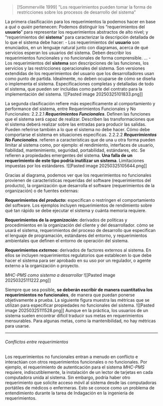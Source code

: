 
> [!Sommerville 1999]
> "Los requerimientos pueden tomar la forma de restricciones sobre los procesos de desarrollo del sistema"

La primera clasificación para los requerimientos la podemos hacer en base a *qué* o *quién* pertenecen:  Podemos distinguir los “requerimientos del **usuario**” para representar los requerimientos abstractos de alto nivel; y “requerimientos del **sistema**” para caracterizar la descripción detallada de lo que el sistema debe hacer:
	- Los requerimientos del **usuario** son enunciados, en un lenguaje natural junto con diagramas, acerca de qué servicios esperan los usuarios del sistema. Deben describir los requerimientos funcionales y no funcionales de forma comprensible. 
	...
	- Los requerimientos del **sistema** son descripciones de las funciones, los servicios y las restricciones operacionales del sistema. Son versiones extendidas de los requerimientos del usuario que los desarrolladores usan como punto de partida. Idealmente, no deben ocuparse de cómo se diseña o implementa el sistema. Especificaciones completas y detalladas de todo el sistema, que pueden ser incluídas como parte del contrato para la implementación del sistema.
	![[Pasted image 20250325101833.png]]

La segunda clasificación refiere más específicamente al comportamiento y performance del sistema, entre Requerimientos Funcionales y No Funcionales:
	2.2.2.1 ***Requerimientos Funcionales***. Definen las funciones que el sistema será capaz de realizar. Describen las transformaciones que el sistema deberá realizar sobre las entradas para producir las salidas. Pueden referirse también a lo que el sistema no debe hacer. Cómo debe comportarse el sistema en situaciones específicas.
	2.2.2.2  ***Requerimientos No Funcionales***. refieren a características que de una u otra forma pueden limitar al sistema como, por ejemplo: el rendimiento, interfaces de usuario, fiabilidad, mantenimiento, seguridad, portabilidad, estándares, etc. Se refieren a propiedades emergentes del sistema. **Una falla de un requerimiento de este tipo podría inutilizar un sistema**. Limitaciones impuestas por los estándares.
![[Pasted image 20250325105644.png]]
	 
Gracias al diagrama, podemos ver que los requerimientos no funcionales provienen de características requeridas del software (requerimientos del producto), la organización que desarrolla el software (requerimientos de la organización) o de fuentes externas:

**Requerimientos del *producto*:** especifican o restringen el comportamiento del software. Los ejemplos incluyen requerimientos de rendimiento sobre qué tan rápido se debe ejecutar el sistema y cuánta memoria requiere.

**Requerimientos de la *organización*:** derivados de políticas y procedimientos en la organización del cliente y del desarrollador. cómo se usará el sistema, requerimientos del proceso de desarrollo que especifican el lenguaje de programación, estándares del entorno, y requerimientos ambientales que definen el entorno de operación del sistema.

**Requerimientos *externos*:** derivados de factores externos al sistema. En ellos se incluyen requerimientos regulatorios que establecen lo que debe hacer el sistema para ser aprobado en su uso por un regulador, o agente externo a la organización o proyecto.

*MHC-PMS como sistema a desarrollar*
![[Pasted image 20250325111222.png]]

Siempre que sea posible, **se deberán escribir de manera cuantitativa los requerimientos no funcionales**, de manera que puedan ponerse objetivamente a prueba. La siguiente figura muestra las métricas que se utilizan para especificar propiedades no funcionales del sistema.
	![[Pasted image 20250325111528.png]]
	Aunque en la práctica, los usuarios de un sistema suelen encontrar difícil traducir sus metas en requerimientos mensurables. Para algunas metas, como la mantenibilidad, no hay métricas para usarse.
****
###### Conflictos entre requerimientos
Los requerimientos no funcionales entran a menudo en conflicto e interactúan con otros requerimientos funcionales o no funcionales. Por ejemplo, el requerimiento de autenticación para el sistema *MHC-PMS* requiere, indiscutiblemente, la instalación de un lector de tarjetas en cada computadora unida al sistema. Sin embargo, podría haber otro requerimiento que solicite acceso móvil al sistema desde las computadoras portátiles de médicos o enfermeras. Esto se conoce como un problema de entendimiento durante la tarea de Indagación en la ingeniería de requerimientos.

